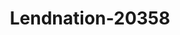 ---
f_zip-code: 60411
f_state-code: IL
title: Lendnation-20358
f_phone: 708-747-8800
f_city-only: Chicago Heights
f_address: 407 W Lincoln Hwy Chicago Heights
f_location-unique-id: '20358'
slug: lendnation-20358
updated-on: '2024-05-30T13:46:58.046Z'
created-on: '2024-05-30T13:36:59.803Z'
published-on: '2024-05-30T13:54:32.469Z'
f_city-state: cms/city/chicago-heights-il.md
f_company: cms/company/lendnation.md
f_state: cms/state/illinois.md
layout: '[payday-loan].html'
tags: payday-loan
---